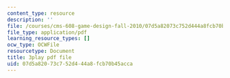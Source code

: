 ```yaml
---
content_type: resource
description: ''
file: /courses/cms-608-game-design-fall-2010/07d5a82073c752d444a8fcb70b45acca_68572.pdf
file_type: application/pdf
learning_resource_types: []
ocw_type: OCWFile
resourcetype: Document
title: 3play pdf file
uid: 07d5a820-73c7-52d4-44a8-fcb70b45acca
---
```

